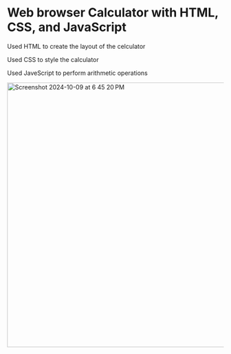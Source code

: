 # Web browser Calculator with HTML, CSS, and JavaScript
Used HTML to create the layout of the celculator 

Used CSS to style the calculator

Used JaveScript to perform arithmetic operations

<img width="616" alt="Screenshot 2024-10-09 at 6 45 20 PM" src="https://github.com/user-attachments/assets/42f44f46-535b-42da-9d81-91d0b1c5336a">

